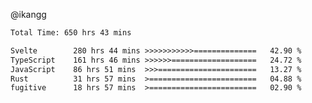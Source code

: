 @ikangg
<!--START_SECTION:waka-->

```txt
Total Time: 650 hrs 43 mins

Svelte        280 hrs 44 mins >>>>>>>>>>>==============   42.90 %
TypeScript    161 hrs 46 mins >>>>>>===================   24.72 %
JavaScript    86 hrs 51 mins  >>>======================   13.27 %
Rust          31 hrs 57 mins  >========================   04.88 %
fugitive      18 hrs 57 mins  >========================   02.90 %
```

<!--END_SECTION:waka-->
